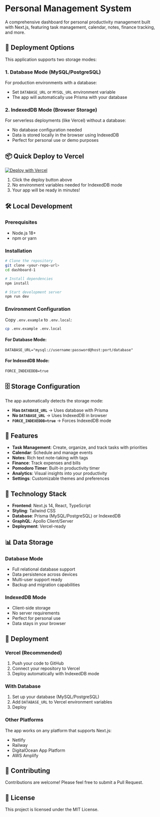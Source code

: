 # Personal Management System

A comprehensive dashboard for personal productivity management built with Next.js, featuring task management, calendar, notes, finance tracking, and more.

## 🚀 Deployment Options

This application supports two storage modes:

### 1. Database Mode (MySQL/PostgreSQL)
For production environments with a database:
- Set `DATABASE_URL` or `MYSQL_URL` environment variable
- The app will automatically use Prisma with your database

### 2. IndexedDB Mode (Browser Storage)
For serverless deployments (like Vercel) without a database:
- No database configuration needed
- Data is stored locally in the browser using IndexedDB
- Perfect for personal use or demo purposes

## 📦 Quick Deploy to Vercel

[![Deploy with Vercel](https://vercel.com/button)](https://vercel.com/new/clone?repository-url=https://github.com/your-username/dashboard-1)

1. Click the deploy button above
2. No environment variables needed for IndexedDB mode
3. Your app will be ready in minutes!

## 🛠️ Local Development

### Prerequisites
- Node.js 18+ 
- npm or yarn

### Installation

```bash
# Clone the repository
git clone <your-repo-url>
cd dashboard-1

# Install dependencies
npm install

# Start development server
npm run dev
```

### Environment Configuration

Copy `.env.example` to `.env.local`:

```bash
cp .env.example .env.local
```

#### For Database Mode:
```env
DATABASE_URL="mysql://username:password@host:port/database"
```

#### For IndexedDB Mode:
```env
FORCE_INDEXEDDB=true
```

## 🗄️ Storage Configuration

The app automatically detects the storage mode:

- **Has `DATABASE_URL`** → Uses database with Prisma
- **No `DATABASE_URL`** → Uses IndexedDB in browser
- **`FORCE_INDEXEDDB=true`** → Forces IndexedDB mode

## 📱 Features

- **Task Management**: Create, organize, and track tasks with priorities
- **Calendar**: Schedule and manage events
- **Notes**: Rich text note-taking with tags
- **Finance**: Track expenses and bills
- **Pomodoro Timer**: Built-in productivity timer
- **Analytics**: Visual insights into your productivity
- **Settings**: Customizable themes and preferences

## 🔧 Technology Stack

- **Frontend**: Next.js 14, React, TypeScript
- **Styling**: Tailwind CSS
- **Database**: Prisma (MySQL/PostgreSQL) or IndexedDB
- **GraphQL**: Apollo Client/Server
- **Deployment**: Vercel-ready

## 📊 Data Storage

### Database Mode
- Full relational database support
- Data persistence across devices
- Multi-user support ready
- Backup and migration capabilities

### IndexedDB Mode
- Client-side storage
- No server requirements
- Perfect for personal use
- Data stays in your browser

## 🚀 Deployment

### Vercel (Recommended)

1. Push your code to GitHub
2. Connect your repository to Vercel
3. Deploy automatically with IndexedDB mode

### With Database

1. Set up your database (MySQL/PostgreSQL)
2. Add `DATABASE_URL` to Vercel environment variables
3. Deploy

### Other Platforms

The app works on any platform that supports Next.js:
- Netlify
- Railway
- DigitalOcean App Platform
- AWS Amplify

## 🤝 Contributing

Contributions are welcome! Please feel free to submit a Pull Request.

## 📄 License

This project is licensed under the MIT License.